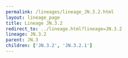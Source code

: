 ```yaml
---
permalink: /lineages/lineage_JN.3.2.html
layout: lineage_page
title: Lineage JN.3.2
redirect_to: ../lineage.html?lineage=JN.3.2
lineage: JN.3.2
parent: JN.3
children: ['JN.3.2', 'JN.3.2.1']
---
```

